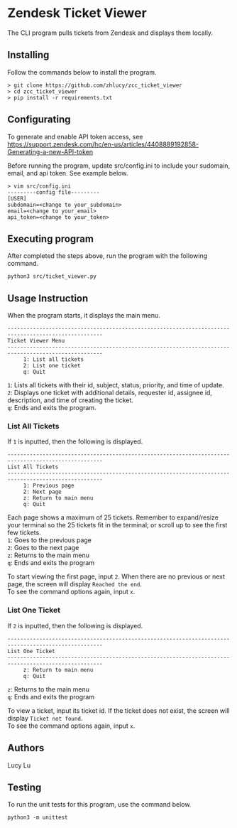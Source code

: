 # Zendesk Ticket Viewer

The CLI program pulls tickets from Zendesk and displays them locally.

## Installing
Follow the commands below to install the program.
```
> git clone https://github.com/zhlucy/zcc_ticket_viewer
> cd zcc_ticket_viewer
> pip install -r requirements.txt
```

## Configurating
To generate and enable API token access, see https://support.zendesk.com/hc/en-us/articles/4408889192858-Generating-a-new-API-token

Before running the program, update src/config.ini to include your sudomain, email, and api token.
See example below.
```
> vim src/config.ini
---------config file---------
[USER]
subdomain=<change to your_subdomain>
email=<change to your_email>
api_token=<change to your_token>
```

## Executing program
After completed the steps above, run the program with the following command.
```
python3 src/ticket_viewer.py
```

## Usage Instruction
When the program starts, it displays the main menu.
```
----------------------------------------------------------------------------------------------------
Ticket Viewer Menu
----------------------------------------------------------------------------------------------------
     1: List all tickets
     2: List one ticket
     q: Quit
```
`1`: Lists all tickets with their id, subject, status, priority, and time of update.\
`2`: Displays one ticket with additional details, requester id, assignee id, description, and time of creating the ticket.\
`q`: Ends and exits the program.

### List All Tickets
If `1` is inputted, then the following is displayed.
```
----------------------------------------------------------------------------------------------------
List All Tickets
----------------------------------------------------------------------------------------------------
	 1: Previous page
	 2: Next page
	 z: Return to main menu
	 q: Quit
```
Each page shows a maximum of 25 tickets. Remember to expand/resize your terminal so the 25 tickets fit in the terminal; or scroll up to see the first few tickets.\
`1`: Goes to the previous page\
`2`: Goes to the next page\
`z`: Returns to the main menu\
`q`: Ends and exits the program

To start viewing the first page, input `2`.
When there are no previous or next page, the screen will display `Reached the end`.\
To see the command options again, input `x`.

### List One Ticket

If `2` is inputted, then the following is displayed.
```
----------------------------------------------------------------------------------------------------
List One Ticket
----------------------------------------------------------------------------------------------------
	 z: Return to main menu
	 q: Quit
```
`z`: Returns to the main menu\
`q`: Ends and exits the program

To view a ticket, input its ticket id.
If the ticket does not exist, the screen will display `Ticket not found`.\
To see the command options again, input `x`.

## Authors

Lucy Lu

## Testing
To run the unit tests for this program, use the command below.
```
python3 -m unittest
```
